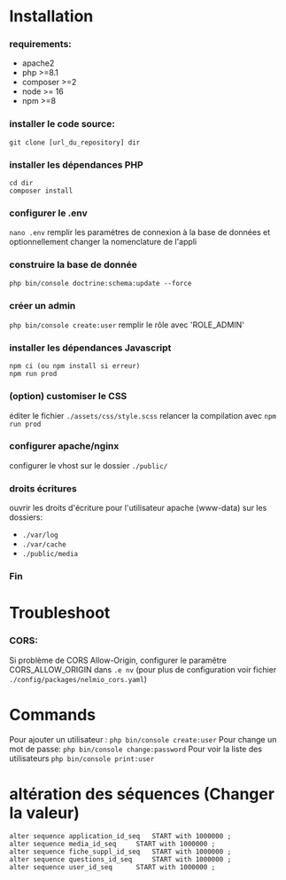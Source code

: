 # Installation
### requirements:
- apache2
- php >=8.1
- composer >=2
- node >= 16
- npm >=8

 ### installer le code source:
`git clone [url_du_repository] dir`

### installer les dépendances PHP
```
cd dir
composer install
```

### configurer le .env
`nano .env`
remplir les paramètres de connexion à la base de données
et optionnellement changer la nomenclature de l'appli

### construire la base de donnée
`php bin/console doctrine:schema:update --force`

### créer un admin
`php bin/console create:user`
remplir le rôle avec 'ROLE_ADMIN'

### installer les dépendances Javascript
```
npm ci (ou npm install si erreur)
npm run prod
```

### (option) customiser le CSS
éditer le fichier `./assets/css/style.scss`
relancer la compilation avec `npm run prod`

### configurer apache/nginx
configurer le vhost sur le dossier `./public/`

### droits écritures
ouvrir les droits d'écriture pour l'utilisateur apache (www-data) sur les dossiers:
- `./var/log`
- `./var/cache`
- `./public/media`


### Fin

# Troubleshoot
### CORS:
Si problème de CORS Allow-Origin, configurer le paramêtre CORS_ALLOW_ORIGIN dans `.e
nv`
(pour plus de configuration voir fichier `./config/packages/nelmio_cors.yaml`)

# Commands
Pour ajouter un utilisateur :
`php bin/console create:user`
Pour change un mot de passe:
`php bin/console change:password`
Pour voir la liste des utilisateurs
`php bin/console print:user`

# altération des séquences (Changer la valeur)
```
alter sequence application_id_seq 	START with 1000000 ;
alter sequence media_id_seq		START with 1000000 ;
alter sequence fiche_suppl_id_seq 	START with 1000000 ;
alter sequence questions_id_seq 	START with 1000000 ;
alter sequence user_id_seq	 	START with 1000000 ;
```
